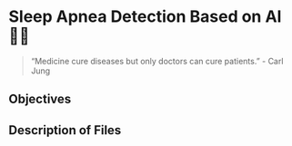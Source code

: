 # Sleep Apnea Detection Based on AI🧑‍⚕️

>“Medicine cure diseases but only doctors can cure patients.” - Carl Jung

## Objectives

## Description of Files